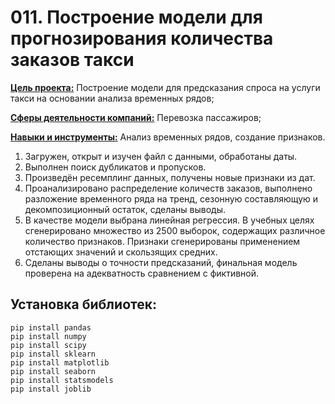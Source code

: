 # 011. Построение модели для прогнозирования количества заказов такси

<b><u>Цель проекта:</b></u> Построение модели для предсказания спроса на услуги такси на основании анализа временных рядов;

<b><u>Сферы деятельности компаний:</b></u> Перевозка пассажиров;

<b><u>Навыки и инструменты:</b></u> Анализ временных рядов, создание признаков.


1. Загружен, открыт и изучен файл с данными, обработаны даты.
2. Выполнен поиск дубликатов и пропусков.
3. Произведён ресемплинг данных, получены новые признаки из дат.
4. Проанализировано распределение количеств заказов, выполнено разложение временного ряда на тренд, сезонную составляющую и декомпозиционный остаток, сделаны выводы.
5. В качестве модели выбрана линейная регрессия. В учебных целях сгенерировано множество из 2500 выборок, содержащих различное количество признаков. Признаки сгенерированы применением отстающих значений и скользящих средних.
6. Сделаны выводы о точности предсказаний, финальная модель проверена на адекватность сравнением с фиктивной.


## Установка библиотек:
```python3
pip install pandas
pip install numpy
pip install scipy
pip install sklearn
pip install matplotlib
pip install seaborn
pip install statsmodels
pip install joblib
```
